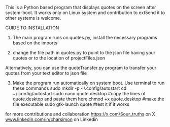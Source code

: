 This is a Python based program that displays quotes  on the screen after system-boot. It works only on Linux system and contribution to ext5end it to other systems is welcome.

GUIDE TO INSTALLATION
1. The  main program runs on quotes.py, install the necessary programs based on the imports

2. change the file path in quotes.py to point to the json file having your quotes or to the location of projectFiles.json

Alternatively, you can use the quoteTransfer.py program to transfer your quotes from your text editor to json file

3. Make the program run automatically on system boot. Use terminal to run these commands
    sudo mkdir -p ~/.config/autostart
    cd ~/.config/autostart
    sudo nano quote.desktop #copy the lines of quote.desktop and paste them here
    chmod +x quote.desktop  #make the file executable
    sudo gtk-launch quote   #test it if it works


for more contributions and collaboration
https://x.com/Sour_truths on X
www.linkedin.com/in/charsimon on Linkedin
